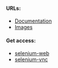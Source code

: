 #### URLs:
- [Documentation](https://www.selenium.dev/documentation/)
- [Images](https://hub.docker.com/r/selenium/standalone-chrome)

#### Get access:
- [selenium-web](http://selenium.docker:4444/)
- [selenium-vnc](http://selenium.docker:7900/)
